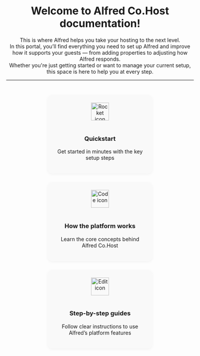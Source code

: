 <h1 align="center"> Welcome to Alfred Co.Host documentation! </h1>
<p align="center">
  This is where Alfred helps you take your hosting to the next level.<br>
  In this portal, you’ll find everything you need to set up Alfred and improve how it supports your guests — from adding properties to adjusting how Alfred responds.<br> Whether you're just getting started or want to manage your current setup, this space is here to help you at every step.
</p>

<hr />

<style>
.grid {
  display: flex;
  flex-wrap: wrap;
  justify-content: center;
  gap: 24px;
  margin-top: 40px;
}

.card {
  background: #f9f9f9;
  border-radius: 12px;
  padding: 20px;
  width: 240px;
  text-align: center;
  box-shadow: 0 2px 8px rgba(0,0,0,0.05);
  transition: all 0.2s ease;
  text-decoration: none;
  color: inherit;
}

.card:hover {
  box-shadow: 0 4px 14px rgba(0,0,0,0.1);
  transform: translateY(-3px);
}

.card img {
  width: 48px;
  height: 48px;
  margin-bottom: 16px;
}
</style>

<div class="grid">

  <a class="card" href="intro.md" rel="noopener">
    <img src="https://img.icons8.com/ios-filled/50/rocket.png" alt="Rocket icon" />
    <h3>Quickstart</h3>
    <p>Get started in minutes with the key setup steps</p>
  </a>

  <a class="card" href="setup.md" rel="noopener">
    <img src="https://img.icons8.com/ios-filled/50/code.png" alt="Code icon" />
    <h3>How the platform works</h3>
    <p>Learn the core concepts behind Alfred Co.Host</p>
  </a>

  <a class="card" href="web-editor.md" rel="noopener">
    <img src="https://img.icons8.com/ios-filled/50/edit.png" alt="Edit icon" />
    <h3>Step-by-step guides</h3>
    <p>Follow clear instructions to use Alfred’s platform features</p>
  </a>
<!--
  <a class="card" href="components.md" rel="noopener">
    <img src="https://img.icons8.com/ios-filled/50/grid.png" alt="Components icon" />
    <h3>Components</h3>
    <p>Use prebuilt blocks for interactive documentation.</p>
  </a> 
-->
</div>